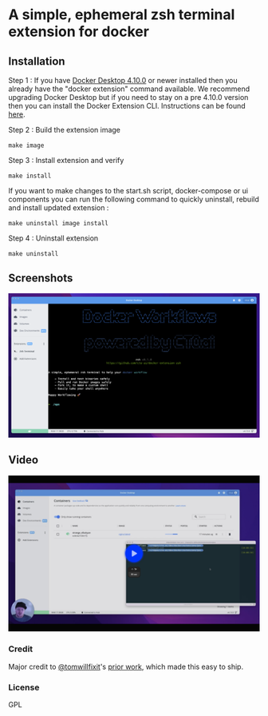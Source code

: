 # A simple, ephemeral zsh terminal extension for docker

## Installation

Step 1 : If you have [Docker Desktop 4.10.0](https://docs.docker.com/desktop/release-notes/#docker-desktop-4100) or newer installed then you already have the "docker extension" command available. We recommend upgrading Docker Desktop but if you need to stay on a pre 4.10.0 version then you can install the Docker Extension CLI. Instructions can be found [here](https://github.com/docker/extensions-sdk/releases/).

Step 2 : Build the extension image
```
make image
```

Step 3 : Install extension and verify
```
make install
```

If you want to make changes to the start.sh script, docker-compose or ui components you can run the following command to quickly uninstall, rebuild and install updated extension :
```
make uninstall image install
```

Step 4 : Uninstall extension
```
make uninstall
```

## Screenshots

![](https://github.com/cto-ai/docker-extension-zsh/blob/main/img/example.png?raw=true)


## Video

[![](https://github.com/cto-ai/docker-extension-zsh/blob/main/img/video.png?raw=true)](https://www.loom.com/share/72ce2740caa34b7b8facea00d46cf1e9)

### Credit

Major credit to [@tomwillfixit](https://github.com/tomwillfixit)'s [prior work](https://github.com/tomwillfixit/docker-extension), which made this easy to ship.

### License

GPL
